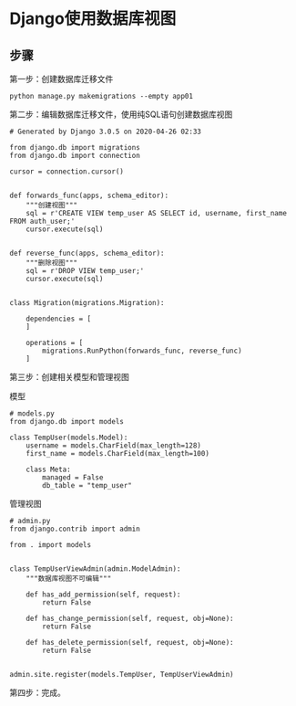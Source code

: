 # Django使用数据库视图

## 步骤


第一步：创建数据库迁移文件

    python manage.py makemigrations --empty app01


第二步：编辑数据库迁移文件，使用纯SQL语句创建数据库视图

    # Generated by Django 3.0.5 on 2020-04-26 02:33

    from django.db import migrations
    from django.db import connection

    cursor = connection.cursor()


    def forwards_func(apps, schema_editor):
        """创建视图"""
        sql = r'CREATE VIEW temp_user AS SELECT id, username, first_name FROM auth_user;'
        cursor.execute(sql)


    def reverse_func(apps, schema_editor):
        """删除视图"""
        sql = r'DROP VIEW temp_user;'
        cursor.execute(sql)


    class Migration(migrations.Migration):

        dependencies = [
        ]

        operations = [
            migrations.RunPython(forwards_func, reverse_func)
        ]


第三步：创建相关模型和管理视图

模型

    # models.py
    from django.db import models

    class TempUser(models.Model):
        username = models.CharField(max_length=128)
        first_name = models.CharField(max_length=100)

        class Meta:
            managed = False
            db_table = "temp_user"

管理视图

    # admin.py
    from django.contrib import admin

    from . import models


    class TempUserViewAdmin(admin.ModelAdmin):
        """数据库视图不可编辑"""

        def has_add_permission(self, request):
            return False

        def has_change_permission(self, request, obj=None):
            return False

        def has_delete_permission(self, request, obj=None):
            return False


    admin.site.register(models.TempUser, TempUserViewAdmin)


第四步：完成。
